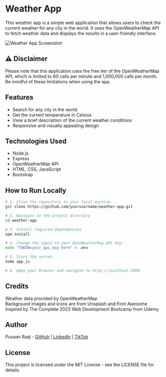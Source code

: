 # Weather App

This weather app is a simple web application that allows users to check the current weather for any city in the world. It uses the OpenWeatherMap API to fetch weather data and displays the results in a user-friendly interface.

![Weather App Screenshot](./images/screenshot.png)

## ⚠️ Disclaimer

Please note that this application uses the free tier of the OpenWeatherMap API, which is limited to 60 calls per minute and 1,000,000 calls per month. Be mindful of these limitations when using the app.


## Features

- Search for any city in the world
- Get the current temperature in Celsius
- View a brief description of the current weather conditions
- Responsive and visually appealing design

## Technologies Used

- Node.js
- Express
- OpenWeatherMap API
- HTML, CSS, JavaScript
- Bootstrap

## How to Run Locally

```bash
# 1. Clone the repository to your local machine.
git clone https://github.com/yourusername/weather-app.git

# 2. Navigate to the project directory
cd weather-app

# 3. Install required dependencies
npm install

# 4. change the appid to your OpenWeatherMap API key.
echo "TOKEN=your_api_key_here" > .env

# 5. Start the server.
node app.js

# 6. Open your browser and navigate to http://localhost:3000.

``` 
## Credits

Weather data provided by OpenWeatherMap\
Background images and icons are from Unsplash and Font Awesome\
Inspired by The Complete 2023 Web Development Bootcamp from Udemy

## Author

Puvaan Raaj - [GitHub](https://github.com/PuvaanRaaj) | [LinkedIn](https://www.linkedin.com/in/puvaan-raaj-65385a157/) | [TikTok](https://www.tiktok.com/@_puvaanraaj2001)

## License

This project is licensed under the MIT License - see the LICENSE file for details.

